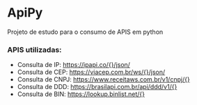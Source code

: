 # ApiPy
 Projeto de estudo para o consumo de APIS em python

 ### APIS utilizadas:
 - Consulta de IP: https://ipapi.co/{}/json/
 - Consulta de CEP: https://viacep.com.br/ws/{}/json/
 - Consulta de CNPJ: https://www.receitaws.com.br/v1/cnpj/{}
 - Consulta de DDD: https://brasilapi.com.br/api/ddd/v1/{}
 - Consulta de BIN: https://lookup.binlist.net/{}
